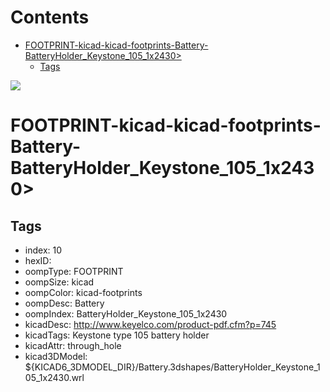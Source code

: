 



Contents
========

* [FOOTPRINT-kicad-kicad-footprints-Battery-BatteryHolder_Keystone_105_1x2430>](#footprint-kicad-kicad-footprints-battery-batteryholder_keystone_105_1x2430)
	* [Tags](#tags)
  
![][im]
# FOOTPRINT-kicad-kicad-footprints-Battery-BatteryHolder_Keystone_105_1x2430>

## Tags

- index: 10
- hexID: 
- oompType: FOOTPRINT
- oompSize: kicad
- oompColor: kicad-footprints
- oompDesc: Battery
- oompIndex: BatteryHolder_Keystone_105_1x2430
- kicadDesc: http://www.keyelco.com/product-pdf.cfm?p=745
- kicadTags: Keystone type 105 battery holder
- kicadAttr: through_hole
- kicad3DModel: ${KICAD6_3DMODEL_DIR}/Battery.3dshapes/BatteryHolder_Keystone_105_1x2430.wrl



[im]: image.png
